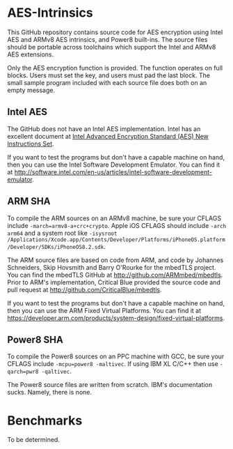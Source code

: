 # AES-Intrinsics

This GitHub repository contains source code for AES encryption using Intel AES and ARMv8 AES intrinsics, and Power8 built-ins. The source files should be portable across toolchains which support the Intel and ARMv8 AES extensions.

Only the AES encryption function is provided. The function operates on full blocks. Users must set the key, and users must pad the last block. The small sample program included with each source file does both on an empty message.

## Intel AES

The GitHub does not have an Intel AES implementation. Intel has an excellent document at [Intel Advanced Encryption Standard (AES) New Instructions Set](https://www.intel.com/content/dam/doc/white-paper/advanced-encryption-standard-new-instructions-set-paper.pdf).

If you want to test the programs but don't have a capable machine on hand, then you can use the Intel Software Development Emulator. You can find it at http://software.intel.com/en-us/articles/intel-software-development-emulator.

## ARM SHA

To compile the ARM sources on an ARMv8 machine, be sure your CFLAGS include `-march=armv8-a+crc+crypto`. Apple iOS CFLAGS should include `-arch arm64` and a system root like `-isysroot  /Applications/Xcode.app/Contents/Developer/Platforms/iPhoneOS.platform/Developer/SDKs/iPhoneOS8.2.sdk`.

The ARM source files are based on code from ARM, and code by Johannes Schneiders, Skip Hovsmith and Barry O'Rourke for the mbedTLS project. You can find the mbedTLS GitHub at http://github.com/ARMmbed/mbedtls. Prior to ARM's implementation, Critical Blue provided the source code and pull request at http://github.com/CriticalBlue/mbedtls.

If you want to test the programs but don't have a capable machine on hand, then you can use the ARM  Fixed Virtual Platforms. You can find it at https://developer.arm.com/products/system-design/fixed-virtual-platforms.

## Power8 SHA

To compile the Power8 sources on an PPC machine with GCC, be sure your CFLAGS include `-mcpu=power8 -maltivec`. If using IBM XL C/C++ then use `-qarch=pwr8 -qaltivec`.

The Power8 source files are written from scratch. IBM's documentation sucks. Namely, there is none.

# Benchmarks

To be determined.